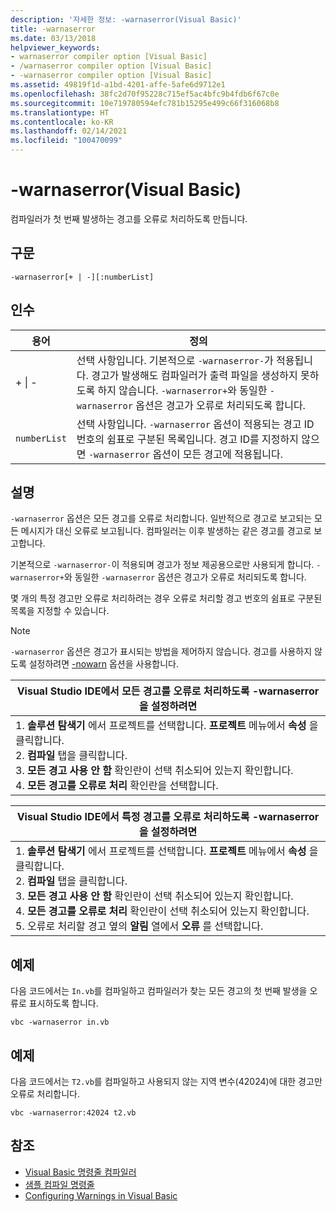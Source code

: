 ```yaml
---
description: '자세한 정보: -warnaserror(Visual Basic)'
title: -warnaserror
ms.date: 03/13/2018
helpviewer_keywords:
- warnaserror compiler option [Visual Basic]
- /warnaserror compiler option [Visual Basic]
- -warnaserror compiler option [Visual Basic]
ms.assetid: 49819f1d-a1bd-4201-affe-5afe6d9712e1
ms.openlocfilehash: 38fc2d70f95228c715ef5ac4bfc9b4fdb6f67c0e
ms.sourcegitcommit: 10e719780594efc781b15295e499c66f316068b8
ms.translationtype: HT
ms.contentlocale: ko-KR
ms.lasthandoff: 02/14/2021
ms.locfileid: "100470099"
---
```

# <a name="-warnaserror-visual-basic"></a>-warnaserror(Visual Basic)

컴파일러가 첫 번째 발생하는 경고를 오류로 처리하도록 만듭니다.  
  
## <a name="syntax"></a>구문  
  
```console  
-warnaserror[+ | -][:numberList]  
```  
  
## <a name="arguments"></a>인수  
  
|용어|정의|  
|---|---|  
|+ &#124; -|선택 사항입니다. 기본적으로 `-warnaserror-`가 적용됩니다. 경고가 발생해도 컴파일러가 출력 파일을 생성하지 못하도록 하지 않습니다. `-warnaserror+`와 동일한 `-warnaserror` 옵션은 경고가 오류로 처리되도록 합니다.|  
|`numberList`|선택 사항입니다. `-warnaserror` 옵션이 적용되는 경고 ID 번호의 쉼표로 구분된 목록입니다. 경고 ID를 지정하지 않으면 `-warnaserror` 옵션이 모든 경고에 적용됩니다.|  
  
## <a name="remarks"></a>설명  

 `-warnaserror` 옵션은 모든 경고를 오류로 처리합니다. 일반적으로 경고로 보고되는 모든 메시지가 대신 오류로 보고됩니다. 컴파일러는 이후 발생하는 같은 경고를 경고로 보고합니다.  
  
 기본적으로 `-warnaserror-`이 적용되며 경고가 정보 제공용으로만 사용되게 합니다. `-warnaserror+`와 동일한 `-warnaserror` 옵션은 경고가 오류로 처리되도록 합니다.  
  
 몇 개의 특정 경고만 오류로 처리하려는 경우 오류로 처리할 경고 번호의 쉼표로 구분된 목록을 지정할 수 있습니다.  
  
> [!NOTE]
> `-warnaserror` 옵션은 경고가 표시되는 방법을 제어하지 않습니다. 경고를 사용하지 않도록 설정하려면 [-nowarn](nowarn.md) 옵션을 사용합니다.  
  
|Visual Studio IDE에서 모든 경고를 오류로 처리하도록 -warnaserror을 설정하려면|  
|---|  
|1.  **솔루션 탐색기** 에서 프로젝트를 선택합니다. **프로젝트** 메뉴에서 **속성** 을 클릭합니다. <br />2.  **컴파일** 탭을 클릭합니다.<br />3.  **모든 경고 사용 안 함** 확인란이 선택 취소되어 있는지 확인합니다.<br />4.  **모든 경고를 오류로 처리** 확인란을 선택합니다.|  
  
|Visual Studio IDE에서 특정 경고를 오류로 처리하도록 -warnaserror을 설정하려면|  
|---|  
|1.  **솔루션 탐색기** 에서 프로젝트를 선택합니다. **프로젝트** 메뉴에서 **속성** 을 클릭합니다.<br />2.  **컴파일** 탭을 클릭합니다.<br />3.  **모든 경고 사용 안 함** 확인란이 선택 취소되어 있는지 확인합니다.<br />4.  **모든 경고를 오류로 처리** 확인란이 선택 취소되어 있는지 확인합니다.<br />5.  오류로 처리할 경고 옆의 **알림** 열에서 **오류** 를 선택합니다.|  
  
## <a name="example"></a>예제  

 다음 코드에서는 `In.vb`를 컴파일하고 컴파일러가 찾는 모든 경고의 첫 번째 발생을 오류로 표시하도록 합니다.  
  
```console
vbc -warnaserror in.vb  
```  
  
## <a name="example"></a>예제  

 다음 코드에서는 `T2.vb`를 컴파일하고 사용되지 않는 지역 변수(42024)에 대한 경고만 오류로 처리합니다.  
  
```console
vbc -warnaserror:42024 t2.vb  
```  
  
## <a name="see-also"></a>참조

- [Visual Basic 명령줄 컴파일러](index.md)
- [샘플 컴파일 명령줄](sample-compilation-command-lines.md)
- [Configuring Warnings in Visual Basic](/visualstudio/ide/configuring-warnings-in-visual-basic)

